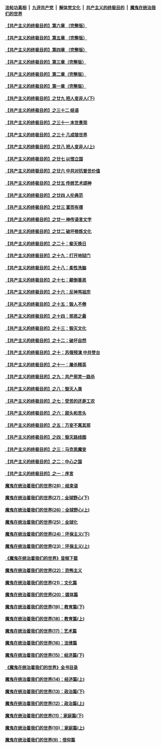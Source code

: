 ####  [法轮功真相](../../../../basic/blob/master/README.md?t=01261952) &nbsp;|&nbsp; [九评共产党](../../../../9ping.md/blob/master/README.md?t=01261952) &nbsp;|&nbsp; [解体党文化](../../../../jtdwh.md/blob/master/README.md?t=01261952)  &nbsp;|&nbsp; [共产主义的终极目的](../../../../gczydzjmd.md/blob/master/README.md?t=01261952) &nbsp;|&nbsp; [魔鬼在统治我们的世界](../../../../mgztzwmdsj.md/blob/master/README.md?t=01261952) 

#### [【共产主义的终极目的】第六章 （完整版）](../pages/nsc422/n11428913.md?t=01261952) 

#### [【共产主义的终极目的】第五章 （完整版）](../pages/nsc422/n11428912.md?t=01261952) 

#### [【共产主义的终极目的】第四章 （完整版）](../pages/nsc422/n11428907.md?t=01261952) 

#### [【共产主义的终极目的】第三章（完整版）](../pages/nsc422/n11428848.md?t=01261952) 

#### [【共产主义的终极目的】第二章（完整版）](../pages/nsc422/n11428831.md?t=01261952) 

#### [【共产主义的终极目的】第一章（完整版）](../pages/nsc422/n11417651.md?t=01261952) 

#### [【共产主义的终极目的】之廿九 把人变非人(下)](../pages/nsc422/n11344140.md?t=01261952) 

#### [【共产主义的终极目的】之三十二 结语](../pages/nsc422/n11360535.md?t=01261952) 

#### [【共产主义的终极目的】之三十一 末世景观](../pages/nsc422/n11351129.md?t=01261952) 

#### [【共产主义的终极目的】之三十 几成狼世界](../pages/nsc422/n11348280.md?t=01261952) 

#### [【共产主义的终极目的】之廿八 把人变非人(上)](../pages/nsc422/n11340492.md?t=01261952) 

#### [【共产主义的终极目的】之廿七 以恨立国](../pages/nsc422/n11336944.md?t=01261952) 

#### [【共产主义的终极目的】之廿六 中共对抗普世价值](../pages/nsc422/n11324785.md?t=01261952) 

#### [【共产主义的终极目的】之廿五 传统艺术颂神](../pages/nsc422/n11296396.md?t=01261952) 

#### [【共产主义的终极目的】之廿四 人伦典范](../pages/nsc422/n11296397.md?t=01261952) 

#### [【共产主义的终极目的】之廿三 富而有德](../pages/nsc422/n11283598.md?t=01261952) 

#### [【共产主义的终极目的】之廿一 神传语言文字](../pages/nsc422/n11263265.md?t=01261952) 

#### [【共产主义的终极目的】之廿二 破坏修炼文化](../pages/nsc422/n11245728.md?t=01261952) 

#### [【共产主义的终极目的】之二十：偷天换日](../pages/nsc422/n11238846.md?t=01261952) 

#### [【共产主义的终极目的】之十九：打开地狱门](../pages/nsc422/n11206376.md?t=01261952) 

#### [【共产主义的终极目的】之十八：柔性洗脑](../pages/nsc422/n11199994.md?t=01261952) 

#### [【共产主义的终极目的】之十七：颠倒善恶](../pages/nsc422/n11179782.md?t=01261952) 

#### [【共产主义的终极目的】之十六：反神骂祖宗](../pages/nsc422/n11166798.md?t=01261952) 

#### [【共产主义的终极目的】之十五：毁人不倦](../pages/nsc422/n11166792.md?t=01261952) 

#### [【共产主义的终极目的】之十四：邪恶之最](../pages/nsc422/n11150249.md?t=01261952) 

#### [【共产主义的终极目的】之十三：毁灭文化](../pages/nsc422/n11135227.md?t=01261952) 

#### [【共产主义的终极目的】之十二：破坏自然](../pages/nsc422/n11135214.md?t=01261952) 

#### [【共产主义的终极目的】之十：苏俄预演 中共登台](../pages/nsc422/n11118424.md?t=01261952) 

#### [【共产主义的终极目的】之十一：屠杀精英](../pages/nsc422/n11118442.md?t=01261952) 

#### [【共产主义的终极目的】之九：共产邪灵一路杀](../pages/nsc422/n11114139.md?t=01261952) 

#### [【共产主义的终极目的】之八：毁灭人类](../pages/nsc422/n11108503.md?t=01261952) 

#### [【共产主义的终极目的】之七：受苦的还是工农](../pages/nsc422/n11101809.md?t=01261952) 

#### [【共产主义的终极目的】之六：甜头和苦头](../pages/nsc422/n11096971.md?t=01261952) 

#### [【共产主义的终极目的】之五：万变不离其邪](../pages/nsc422/n11091285.md?t=01261952) 

#### [【共产主义的终极目的】之四：毁灭路线图](../pages/nsc422/n11086284.md?t=01261952) 

#### [【共产主义的终极目的】之三：马克思魔变](../pages/nsc422/n11061941.md?t=01261952) 

#### [【共产主义的终极目的】之二：中心之国](../pages/nsc422/n11047728.md?t=01261952) 

#### [【共产主义的终极目的】之一：序言](../pages/nsc422/n11086077.md?t=01261952) 

#### [魔鬼在统治着我们的世界(28)：结束语](../pages/nsc422/n10936246.md?t=01261952) 

#### [魔鬼在统治着我们的世界(27)：全球野心(下)](../pages/nsc422/n10928319.md?t=01261952) 

#### [魔鬼在统治着我们的世界(26)：全球野心(上)](../pages/nsc422/n10900318.md?t=01261952) 

#### [魔鬼在统治着我们的世界(25)：全球化](../pages/nsc422/n10788205.md?t=01261952) 

#### [魔鬼在统治着我们的世界(24)：环保主义(下)](../pages/nsc422/n10695307.md?t=01261952) 

#### [魔鬼在统治着我们的世界(23)：环保主义(上)](../pages/nsc422/n10688613.md?t=01261952) 

#### [《魔鬼在统治着我们的世界》音频下载](../pages/nsc422/n10635553.md?t=01261952) 

#### [魔鬼在统治着我们的世界(22)：恐怖主义](../pages/nsc422/n10614727.md?t=01261952) 

#### [魔鬼在统治着我们的世界(21)：文化篇](../pages/nsc422/n10597706.md?t=01261952) 

#### [魔鬼在统治着我们的世界(20)：媒体篇](../pages/nsc422/n10586579.md?t=01261952) 

#### [魔鬼在统治着我们的世界(19)：教育篇(下)](../pages/nsc422/n10564808.md?t=01261952) 

#### [魔鬼在统治着我们的世界(18)：教育篇(上)](../pages/nsc422/n10526970.md?t=01261952) 

#### [魔鬼在统治着我们的世界(17)：艺术篇](../pages/nsc422/n10499093.md?t=01261952) 

#### [魔鬼在统治着我们的世界(16)：法律篇](../pages/nsc422/n10485969.md?t=01261952) 

#### [魔鬼在统治着我们的世界(15)：经济篇(下)](../pages/nsc422/n10469975.md?t=01261952) 

#### [《魔鬼在统治着我们的世界》全书目录](../pages/nsc422/n10464261.md?t=01261952) 

#### [魔鬼在统治着我们的世界(14)：经济篇(上)](../pages/nsc422/n10457370.md?t=01261952) 

#### [魔鬼在统治着我们的世界(13)：政治篇(下)](../pages/nsc422/n10448270.md?t=01261952) 

#### [魔鬼在统治着我们的世界(12)：政治篇(上)](../pages/nsc422/n10444576.md?t=01261952) 

#### [魔鬼在统治着我们的世界(11)：家庭篇(下)](../pages/nsc422/n10440961.md?t=01261952) 

#### [魔鬼在统治着我们的世界(10)：家庭篇(上)](../pages/nsc422/n10435448.md?t=01261952) 

#### [魔鬼在统治着我们的世界(9)：信仰篇](../pages/nsc422/n10432159.md?t=01261952) 

